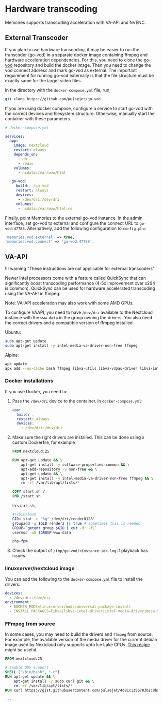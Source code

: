 # Hardware transcoding

Memories supports transcoding acceleration with VA-API and NVENC.

## External Transcoder

If you plan to use hardware transcoding, it may be easier to run the transcoder (go-vod) in a separate docker image containing ffmpeg and hardware acceleration dependencies. For this, you need to clone the [go-vod](https://github.com/pulsejet/go-vod) repository and build the docker image. Then you need to change the vod connect address and mark go-vod as external. The important requirement for running go-vod externally is that the file structure must be exactly same for the target video files.

In the directory with the `docker-compose.yml` file, run,

```bash
git clone https://github.com/pulsejet/go-vod
```

If you are using docker compose, configure a service to start go-vod with the correct devices and filesystem structure. Otherwise, manually start the container with these parameters.

```yaml
# docker-compose.yml

services:
  app:
    image: nextcloud
    restart: always
    depends_on:
      - db
      - redis
    volumes:
      - ncdata:/var/www/html

   go-vod:
     build: ./go-vod
     restart: always
     devices:
      - /dev/dri:/dev/dri
     volumes:
      - ncdata:/var/www/html:ro
```

Finally, point Memories to the external go-vod instance. In the admin interface, set go-vod to external and configure the connect URL to `go-vod:47788`. Alternatively, add the following configuration to `config.php`:

```php
'memories.vod.external' => true,
'memories.vod.connect' => 'go-vod:47788',
```

## VA-API

!!! warning "These instructions are not applicable for external transcoders"

Newer Intel processors come with a feature called QuickSync that can significantly boost transcoding performance (4-5x improvement over x264 is common). QuickSync can be used for hardware accelerated transcoding using the VA-API in ffmpeg.

Note: VA-API acceleration may also work with some AMD GPUs.

To configure VAAPI, you need to have `/dev/dri` available to the Nextcloud instance with the `www-data` in the group owning the drivers. You also need the correct drivers and a compatible version of ffmpeg installed.

Ubuntu:

```bash
sudo apt-get update
sudo apt-get install -y intel-media-va-driver-non-free ffmpeg
```

Alpine:

```bash
apk update
apk add --no-cache bash ffmpeg libva-utils libva-vdpau-driver libva-intel-driver intel-media-driver mesa-va-gallium
```

### Docker installations

If you use Docker, you need to:

1. Pass the `/dev/dri` device to the container. In `docker-compose.yml`:
   ```yaml
   app:
     build: .
     restart: always
     devices:
       - /dev/dri:/dev/dri
   ```
1. Make sure the right drivers are installed. This can be done using a custom Dockerfile, for example

   ```Dockerfile
   FROM nextcloud:25

   RUN apt-get update && \
       apt-get install -y software-properties-common && \
       apt-add-repository -y non-free && \
       apt-get update && \
       apt-get install -y intel-media-va-driver-non-free ffmpeg && \
       rm -rf /var/lib/apt/lists/*

   COPY start.sh /
   CMD /start.sh
   ```

   In `start.sh`,

   ```bash
   #!/bin/bash
   GID=`stat -c "%g" /dev/dri/renderD128`
   groupadd -g $GID render2 || true # sometimes this is needed
   GROUP=`getent group $GID | cut -d: -f1`
   usermod -aG $GROUP www-data

   php-fpm
   ```

1. Check the output of `/tmp/go-vod/<instance-id>.log` if playback has issues

### linuxserver/nextcloud image

You can add the following to the `docker-compose.yml` file to install the drivers:

```yaml
devices:
  - /dev/dri:/dev/dri
environment:
  - DOCKER_MODS=linuxserver/mods:universal-package-install
  - INSTALL_PACKAGES=libva|libva-intel-driver|intel-media-driver|mesa-va-gallium
```

### FFmpeg from source

In some cases, you may need to build the drivers and `ffmpeg` from source. For example, the available version of the media driver for the current debian image used by Nextcloud only supports upto Ice Lake CPUs. [This recipe](https://gist.github.com/pulsejet/4d81c1356703b2c8ba19c1ca9e6f6e50) might be useful.

```Dockerfile
FROM nextcloud:25

# Enable QSV support
SHELL ["/bin/bash", "-c"]
RUN apt-get update && \
    apt-get install -y sudo curl git && \
    rm -rf /var/lib/apt/lists/*
RUN curl https://gist.githubusercontent.com/pulsejet/4d81c1356703b2c8ba19c1ca9e6f6e50/raw/qsv-docker.sh | bash

...
```
